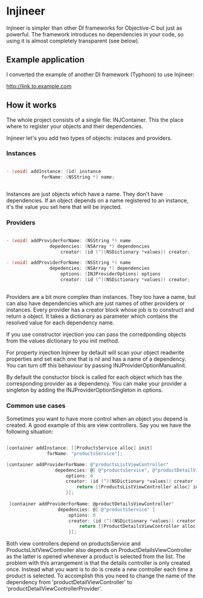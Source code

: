 # Injineer

Injineer is simpler than other DI frameworks for Objective-C but just as powerful. 
The framework introduces no dependencies in your code, so using it is almost completely transparent (see below).

## Example application

I converted the example of another DI framework (Typhoon) to use Injineer: 

http://link.to.example.com


## How it works

The whole project consists of a single file: INJContainer. This the place where to register your objects and their dependencies.

Injineer let's you add two types of objects: instaces and providers.

### Instances

```Objective-C

- (void) addInstance: (id) instance 
             forName: (NSString *) name;
             
```

Instances are just objects which have a name. They don't have dependencies. If an object depends on a name registered to an instance, it's the value you 
set here that will be injected. 

### Providers

```Objective-C

- (void) addProviderForName: (NSString *) name
                depedencies: (NSArray *) dependencies
                    creator: (id (^)(NSDictionary *values)) creator;

- (void) addProviderForName: (NSString *) name
                depedencies: (NSArray *) dependencies
                    options: (INJProviderOptions) options
                    creator: (id (^)(NSDictionary *values)) creator;
                    
```

Providers are a bit more complex than instances. They too have a name, but can also have dependencies which are just names of other
providers or instances. Every provider has a creator block whose job is to construct and return a object. 
It takes a dictionary as parameter which contains the resolved value for each dependency name. 

If you use constructor injection you can pass the corredponding objects from the values dictionary to you init method. 

For property injection Injineer by default will scan your object readwrite properties and set each one that is nil and has a 
name of a dependency. You can turn off this behaviour by passing INJProviderOptionManualInit.

By default the constuctor block is called for each object which has the corresponding provider as a dependency. You can make your
provider a singleton by adding the INJProviderOptionSingleton in options.

### Common use cases

Sometimes you want to have more control when an object you depend is created. A good example of this are view controllers. 
Say you we have the following situation:

```Objective-C

[container addInstance: [[ProductsService alloc] init] 
               forName: "productsService"];

[container addProviderForName: @"productsListViewController"
                  depedencies: @[ @"productsService", @"productDetailViewController" ]
                      options: 0
                      creator: (id (^)(NSDictionary *values)) creator {
                          return [[ProductsListViewController alloc] init];
                      }];
                 
 [container addProviderForName: @productDetailsViewController"
                   depedencies: @[ @"productsService" ]
                       options: 0
                       creator: (id (^)(NSDictionary *values)) creator {
                           return [[ProductDetailsViewController alloc] init];
                       }];
```

Both view controllers depend on productsService and ProductsListViewController also depends on ProductDetailsViewController as the 
latter is opened whenever a product is selected from the list. The problem with this arrangement is that the details controller
is only created once. Instead what you want is to do is create a new controller each time a product is selected. To accomplish this
you need to change the name of the dependency from 'productDetailViewController' to 'productDetailViewControllerProvider'.








